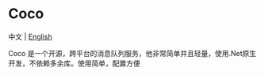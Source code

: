 # Coco

中文 | [English](https://github.com/sbchong/Coco/blob/master/README.EN.md)
 
Coco 是一个开源，跨平台的消息队列服务，他非常简单并且轻量，使用.Net原生开发，不依赖多余库。使用简单，配置方便
